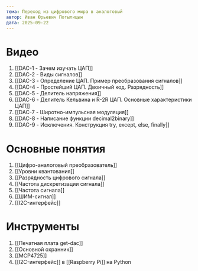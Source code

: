 ```yaml
---
тема: Переход из цифрового мира в аналоговый
автор: Иван Юрьевич Потылицын
дата: 2025-09-22
---
```


# Видео

1. [[DAC-1 - Зачем изучать ЦАП]]
2. [[DAC-2 - Виды сигналов]]
3. [[DAC-3 - Определение ЦАП. Пример преобразования сигналов]]
4. [[DAC-4 - Простейший ЦАП. Двоичный код. Разрядность]]
5. [[DAC-5 - Делитель напряжения]]
6. [[DAC-6 - Делитель Кельвина и R-2R ЦАП. Основные характеристики ЦАП]]
7. [[DAC-7 - Широтно-импульсная модуляция]]
8. [[DAC-8 - Написание функции decimal2binary]]
9. [[DAC-9 - Исключения. Конструкция try, except, else, finally]]

# Основные понятия

1. [[Цифро-аналоговый преобразователь]]
2. [[Уровни квантования]]
3. [[Разрядность цифрового сигнала]]
4. [[Частота дискретизации сигнала]]
5. [[Частота сигнала]]
6. [[ШИМ-сигнал]]
7. [[I2C-интерфейс]]

# Инструменты

1. [[Печатная плата get-dac]]
2. [[Основной охранник]]
3. [[MCP4725]]
4. [[I2C-интерфейс]] в [[Raspberry Pi]] на Python
